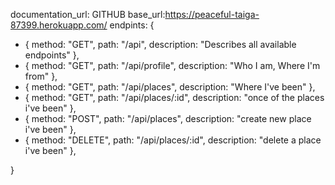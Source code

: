 documentation_url: GITHUB
base_url:https://peaceful-taiga-87399.herokuapp.com/
endpints: {
  - {
      method: "GET",
      path: "/api",
      description: "Describes all available endpoints"
    },
  - {
      method: "GET",
      path: "/api/profile",
      description: "Who I am, Where I'm from"
    },
  - {
      method: "GET",
      path: "/api/places",
      description: "Where I've been"
    },
  - {
      method: "GET",
      path: "/api/places/:id",
      description: "once of the places i've been"
    },
  - {
      method: "POST",
      path: "/api/places",
      description: "create new place i've been"
    },
  - {
      method: "DELETE",
      path: "/api/places/:id",
      description: "delete a place i've been"
    },

}

